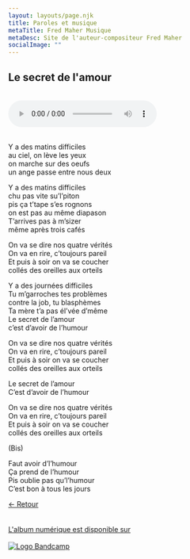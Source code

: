 ```yaml
---
layout: layouts/page.njk
title: Paroles et musique
metaTitle: Fred Maher Musique
metaDesc: Site de l'auteur-compositeur Fred Maher
socialImage: ""
---
```

<style>
*:focus {
    outline: none;
}
</style>

  ## Le secret de l'amour
 <br> 
<audio controls>
  <source src="https://fredmahermusique.com/mp3/le-secret-de-l-amour.ogg" type="audio/ogg">
  <source src="https://fredmahermusique.com/mp3/le-secret-de-l-amour.mp3" type="audio/mpeg">
Your browser does not support the audio element.
</audio>
<br>
<br>     


Y a des matins difficiles<br>
au ciel, on lève les yeux<br>
on marche sur des oeufs<br>
un ange passe entre nous deux

Y a des matins difficiles<br>
chu pas vite su’l’piton<br>
pis ça t’tape s’es rognons<br>
on est pas au même diapason<br>
T’arrives pas à m’sizer<br>
même après trois cafés

On va se dire nos quatre vérités<br>
On va en rire, c’toujours pareil<br>
Et puis à soir on va se coucher<br>
collés des oreilles aux orteils

Y a des journées difficiles<br>
Tu m’garroches tes problèmes<br>
contre la job, tu blasphèmes<br>
Ta mère t’a pas él’vée d’même<br>
Le secret de l’amour<br>
c’est d’avoir de l’humour

On va se dire nos quatre vérités<br>
On va en rire, c’toujours pareil<br>
Et puis à soir on va se coucher<br>
collés des oreilles aux orteils

Le secret de l’amour<br>
C’est d’avoir de l’humour

On va se dire nos quatre vérités<br>
On va en rire, c’toujours pareil<br>
Et puis à soir on va se coucher<br>
collés des oreilles aux orteils

(Bis)
 
Faut avoir d’l’humour<br>
Ça prend de l’humour<br>
Pis oublie pas qu’l’humour<br>
C’est bon à tous les jours

[&larr; Retour](/j-attends-l-printemps/index.html#heading-paroles-et-musique)
<br>
<br> 
<a class="bandcamp" href="https://fredmahermusique.bandcamp.com">
          <br>L'album numérique est disponible sur<br><br><img src="/images/bandcamp.svg" alt="Logo Bandcamp"></a>